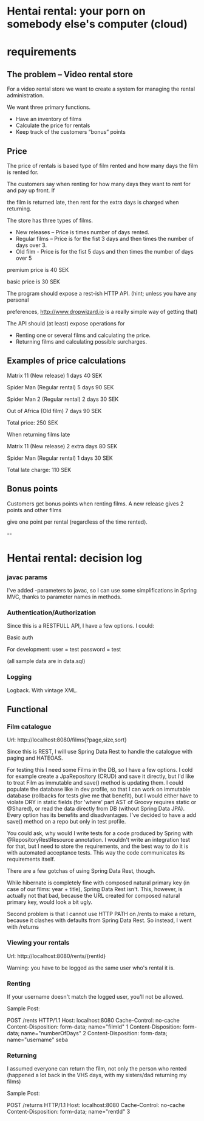 # Hentai rental: your porn on somebody else's computer (cloud)

# requirements

## The problem – Video rental store

For a video rental store we want to create a system for managing the rental administration.

We want three primary functions.

- Have an inventory of films
- Calculate the price for rentals
- Keep track of the customers “bonus” points

## Price

The price of rentals is based type of film rented and how many days the film is rented for.

The customers say when renting for how many days they want to rent for and pay up front. If

the film is returned late, then rent for the extra days is charged when returning.

The store has three types of films.

- New releases – Price is <premium price> times number of days rented.
- Regular films – Price is <basic price> for the fist 3 days and then <basic price> times the number of days over 3.
- Old film - Price is <basic price> for the fist 5 days and then <basic price> times the number of days over 5

premium price is 40 SEK

basic price is 30 SEK

The program should expose a rest-ish HTTP API. (hint; unless you have any personal

preferences, http://www.dropwizard.io is a really simple way of getting that)

The API should (at least) expose operations for

- Renting one or several films and calculating the price.
- Returning films and calculating possible surcharges.

## Examples of price calculations

Matrix 11 (New release) 1 days 40 SEK

Spider Man (Regular rental) 5 days 90 SEK

Spider Man 2 (Regular rental) 2 days 30 SEK

Out of Africa (Old film) 7 days 90 SEK

Total price: 250 SEK

When returning films late

Matrix 11 (New release) 2 extra days 80 SEK

Spider Man (Regular rental) 1 days 30 SEK

Total late charge: 110 SEK

## Bonus points

Customers get bonus points when renting films. A new release gives 2 points and other films

give one point per rental (regardless of the time rented).

--

# Hentai rental: decision log

### javac params
 
I've added -parameters to javac, so I can use some simplifications in Spring MVC, thanks to parameter names in methods. 

### Authentication/Authorization

Since this is a RESTFULL API, I have a few options. I could:

Basic auth

For development:
user = test
password = test

(all sample data are in data.sql)

### Logging

Logback. With vintage XML.

## Functional

### Film catalogue

Url: http://localhost:8080/films{?page,size,sort}

Since this is REST, I will use Spring Data Rest to handle the catalogue with paging and HATEOAS.

For testing this I need some Films in the DB, so I have a few options. I cold for example create a JpaRepository (CRUD) 
and save it directly, but I'd like to treat Film as immutable and save() method is updating them. I could populate the 
database like in dev profile, so that I can work on immutable database (rollbacks for tests give me that benefit),
but I would either have to violate DRY in static fields (for 'where' part AST of Groovy requires static or @Shared), or
read the data directly from DB (without Spring Data JPA). Every option has its benefits and disadvantages. 
I've decided to have a add save() method on a repo but only in test profile.

You could ask, why would I write tests for a code produced by Spring with @RepositoryRestResource annotation. 
I wouldn't write an integration test for that, but I need to store the requirements, and the best way to do it is with 
automated acceptance tests. This way the code communicates its requirements itself.

There are a few gotchas of using Spring Data Rest, though. 

While hibernate is completely fine with composed natural primary 
key (in case of our films: year + title), Spring Data Rest isn't. This, however, is actually not that bad, because the 
URL created for composed natural primary key, would look a bit ugly.

Second problem is that I cannot use HTTP PATH on /rents to make a return, because it clashes with defaults from Spring 
Data Rest. So instead, I went with /returns 

### Viewing your rentals

Url: http://localhost:8080/rents/{rentId}

Warning: you have to be logged as the same user who's rental it is. 

### Renting

If your username doesn't match the logged user, you'll not be allowed.

Sample Post:
 
POST /rents HTTP/1.1
Host: localhost:8080
Cache-Control: no-cache
Content-Disposition: form-data; name="filmId"
1
Content-Disposition: form-data; name="numberOfDays"
2
Content-Disposition: form-data; name="username"
seba

### Returning

I assumed everyone can return the film, not only the person who rented (happened a lot back in the VHS days, with
my sisters/dad returning my films)

Sample Post:

POST /returns HTTP/1.1
Host: localhost:8080
Cache-Control: no-cache
Content-Disposition: form-data; name="rentId"
3

